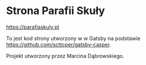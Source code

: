# Strona Parafii Skuły

https://parafiaskuly.pl

To jest kod strony utworzony w w Gatsby na podstawie https://github.com/scttcper/gatsby-casper.

Projekt utworzony przez Marcina Dąbrowskiego.
